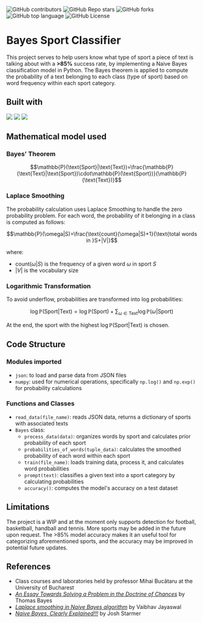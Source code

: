 ![GitHub contributors](https://img.shields.io/github/contributors/denisamihaila/Naive-Bayes-Classifier?style=flat) ![GitHub Repo stars](https://img.shields.io/github/stars/denisamihaila/Naive-Bayes-Classifier?style=flat) ![GitHub forks](https://img.shields.io/github/forks/denisamihaila/Naive-Bayes-Classifier?style=flat) ![GitHub top language](https://img.shields.io/github/languages/top/denisamihaila/Naive-Bayes-Classifier?style=flat) ![GitHub License](https://img.shields.io/github/license/denisamihaila/Naive-Bayes-Classifier?style=flat)

# Bayes Sport Classifier
This project serves to help users know what type of sport a piece of text is talking about with a **>85%** success rate, by implementing a Naive Bayes classification model in Python. The Bayes theorem is applied to compute the probability of a text belonging to each class (type of sport) based on word frequency within each sport category.

## Built with
<img src="https://img.shields.io/badge/json-5E5C5C?style=for-the-badge&logo=json&logoColor=white"/> <img src="https://img.shields.io/badge/Numpy-777BB4?style=for-the-badge&logo=numpy&logoColor=white"/> <img src="https://img.shields.io/badge/Python-FFD43B?style=for-the-badge&logo=python&logoColor=blue"/>

## Mathematical model used
### Bayes' Theorem
```math
\mathbb{P}(\text{Sport}|\text{Text})=\frac{\mathbb{P}(\text{Text}|\text{Sport})\cdot\mathbb{P}(\text{Sport})}{\mathbb{P}(\text{Text})}
```

### Laplace Smoothing
The probability calculation uses Laplace Smoothing to handle the zero probability problem. For each word, the probability of it belonging in a class is computed as follows:
```math
\mathbb{P}(\omega|S)=\frac{\text{count}(\omega|S)+1}{\text{total words in }S+|V|}
```
where:
- $\text{count}(\omega|S)$ is the frequency of a given word $\omega$ in sport $S$
- $|V|$ is the vocabulary size

### Logarithmic Transformation
To avoid underflow, probabilities are transformed into log probabilities:
```math
\log\mathbb{P}(\text{Sport}|\text{Text})=\log\mathbb{P}(\text{Sport})+\sum_{\omega\in\text{Text}}\log\mathbb{P}(\omega|\text{Sport})
```
At the end, the sport with the highest $\log\mathbb{P}(\text{Sport}|\text{Text})$ is chosen.

## Code Structure
### Modules imported
- `json`: to load and parse data from JSON files
- `numpy`: used for numerical operations, specifically `np.log()` and `np.exp()` for probability calculations

### Functions and Classes
- `read_data(file_name)`: reads JSON data, returns a dictionary of sports with associated texts
- `Bayes` class:
  - `process_data(data)`: organizes words by sport and calculates prior probability of each sport
  - `probabilities_of_words(tuple_data)`: calculates the smoothed probability of each word within each sport
  - `train(file_name)`: loads training data, process it, and calculates word probabilities
  - `prompt(text)`: classifies a given text into a sport category by calculating probabilities
  - `accuracy()`: computes the model's accuracy on a test dataset

<!---
To add: usage instructions
-->

## Limitations
The project is a WIP and at the moment only supports detection for football, basketball, handball and tennis. More sports may be added in the future upon request. The >85% model accuracy makes it an useful tool for categorizing aforementioned sports, and the accuracy may be improved in potential future updates.

## References
- Class courses and laboratories held by professor Mihai Bucătaru at the University of Bucharest
- *[An Essay Towards Solving a Problem in the Doctrine of Chances](https://bayes.wustl.edu/Manual/an.essay.pdf)* by Thomas Bayes
- *[Laplace smoothing in Naive Bayes algorithm](https://towardsdatascience.com/laplace-smoothing-in-na%C3%AFve-bayes-algorithm-9c237a8bdece)* by Vaibhav Jayaswal
- *[Naive Bayes, Clearly Explained!!!](https://www.youtube.com/watch?v=O2L2Uv9pdDA)* by Josh Starmer
